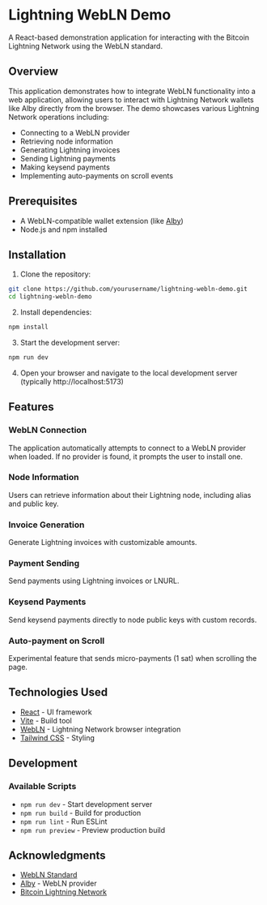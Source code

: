 # Lightning WebLN Demo

A React-based demonstration application for interacting with the Bitcoin Lightning Network using the WebLN standard.

## Overview

This application demonstrates how to integrate WebLN functionality into a web application, allowing users to interact with Lightning Network wallets like Alby directly from the browser. The demo showcases various Lightning Network operations including:

- Connecting to a WebLN provider
- Retrieving node information
- Generating Lightning invoices
- Sending Lightning payments
- Making keysend payments
- Implementing auto-payments on scroll events

## Prerequisites

- A WebLN-compatible wallet extension (like [Alby](https://getalby.com/))
- Node.js and npm installed

## Installation

1. Clone the repository:
```bash
git clone https://github.com/yourusername/lightning-webln-demo.git
cd lightning-webln-demo
```

2. Install dependencies:
```bash
npm install
```

3. Start the development server:
```bash
npm run dev
```

4. Open your browser and navigate to the local development server (typically http://localhost:5173)

## Features

### WebLN Connection
The application automatically attempts to connect to a WebLN provider when loaded. If no provider is found, it prompts the user to install one.

### Node Information
Users can retrieve information about their Lightning node, including alias and public key.

### Invoice Generation
Generate Lightning invoices with customizable amounts.

### Payment Sending
Send payments using Lightning invoices or LNURL.

### Keysend Payments
Send keysend payments directly to node public keys with custom records.

### Auto-payment on Scroll
Experimental feature that sends micro-payments (1 sat) when scrolling the page.

## Technologies Used

- [React](https://reactjs.org/) - UI framework
- [Vite](https://vitejs.dev/) - Build tool
- [WebLN](https://webln.dev/) - Lightning Network browser integration
- [Tailwind CSS](https://tailwindcss.com/) - Styling

## Development

### Available Scripts

- `npm run dev` - Start development server
- `npm run build` - Build for production
- `npm run lint` - Run ESLint
- `npm run preview` - Preview production build

## Acknowledgments

- [WebLN Standard](https://webln.dev/)
- [Alby](https://getalby.com/) - WebLN provider
- [Bitcoin Lightning Network](https://lightning.network/)

        